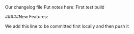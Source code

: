 Our changelog file
Put notes here: 
First test build

#####New Features:

We add this line to be committed first locally and then push it
